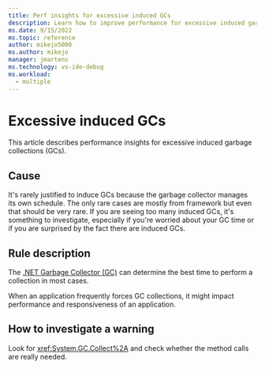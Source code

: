 ```yaml
---
title: Perf insights for excessive induced GCs
description: Learn how to improve performance for excessive induced garbage collections
ms.date: 9/15/2022
ms.topic: reference
author: mikejo5000
ms.author: mikejo
manager: jmartens
ms.technology: vs-ide-debug
ms.workload: 
  - multiple
---
```


# Excessive induced GCs

This article describes performance insights for excessive induced garbage collections (GCs).

## Cause

It's rarely justified to induce GCs because the garbage collector manages its own schedule. The only rare cases are mostly from framework but even that should be very rare. If you are seeing too many induced GCs, it's something to investigate, especially if you're worried about your GC time or if you are surprised by the fact there are induced GCs.

## Rule description

The [.NET Garbage Collector (GC)](/dotnet/standard/garbage-collection/) can determine the best time to perform a collection in most cases.

When an application frequently forces GC collections, it might impact performance and responsiveness of an application.

## How to investigate a warning

Look for <xref:System.GC.Collect%2A> and check whether the method calls are really needed.
